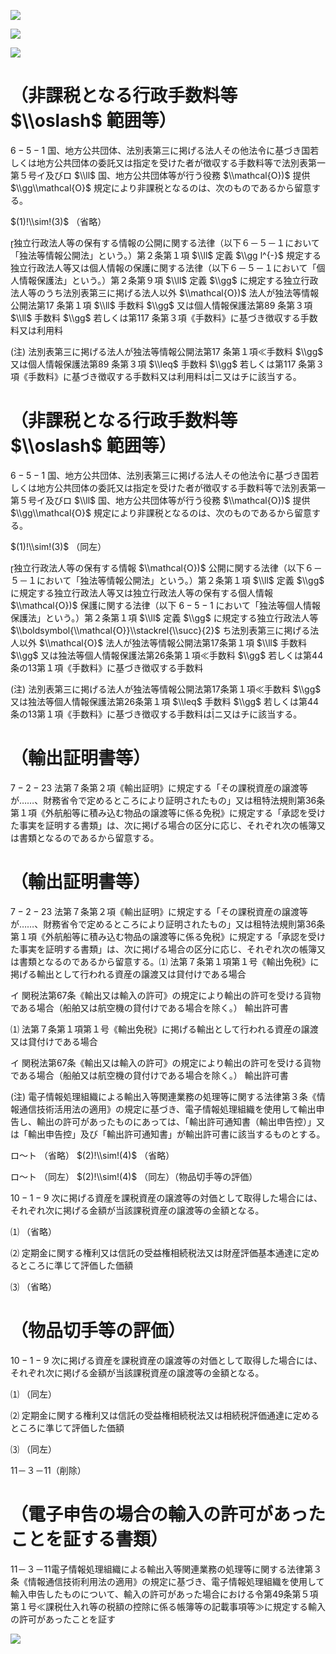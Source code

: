 ![](https://www.nta.go.jp/tmp/01aa590e-f769-4ee1-b1e7-5996456bd694/images/616846ac9303b424ca35d51a001a2f57154c0d3247924e1f4b9cdbb85d541a38.jpg)

![](https://www.nta.go.jp/tmp/01aa590e-f769-4ee1-b1e7-5996456bd694/images/b2d673230e2c9382bd68b7d76bb2a16d4e0581b1ac1c6163f21a04b2114161d3.jpg)

![](https://www.nta.go.jp/tmp/01aa590e-f769-4ee1-b1e7-5996456bd694/images/ddd378968f05c695a42f4fa524b78a6e5bfa0f6c8c0d68d0c582560a2cf9f9c8.jpg)

# （非課税となる行政手数料等 $\\oslash$ 範囲等）

$6-5-1$ 国、地方公共団体、法別表第三に掲げる法人その他法令に基づき国若しくは地方公共団体の委託又は指定を受けた者が徴収する手数料等で法別表第一第５号イ及びロ $\\ll$ 国、地方公共団体等が行う役務 $\\mathcal{O})$ 提供 $\\gg\\mathcal{O}$ 規定により非課税となるのは、次のものであるから留意する。

$(1)!\\sim!(3)$ （省略）

独立行政法人等の保有する情報の公開に関する法律（以下６－５－１において「独法等情報公開法」という。）第２条第１項 $\\ll$ 定義 $\\gg l^{-}$ 規定する独立行政法人等又は個人情報の保護に関する法律（以下６－５－１において「個人情報保護法」という。）第２条第９項 $\\ll$ 定義 $\\gg$ に規定する独立行政法人等のうち法別表第三に掲げる法人以外 $\\mathcal{O})$ 法人が独法等情報公開法第17 条第１項 $\\ll$ 手数料 $\\gg$ 又は個人情報保護法第89 条第３項 $\\ll$ 手数料 $\\gg$ 若しくは第117 条第３項《手数料》に基づき徴収する手数料又は利用料

(注) 法別表第三に掲げる法人が独法等情報公開法第17 条第１項≪手数料 $\\gg$ 又は個人情報保護法第89 条第３項 $\\leq$ 手数料 $\\gg$ 若しくは第117 条第３項《手数料》に基づき徴収する手数料又は利用料はニ又はチに該当する。

# （非課税となる行政手数料等 $\\oslash$ 範囲等）

$6-5-1$ 国、地方公共団体、法別表第三に掲げる法人その他法令に基づき国若しくは地方公共団体の委託又は指定を受けた者が徴収する手数料等で法別表第一第５号イ及びロ $\\ll$ 国、地方公共団体等が行う役務 $\\mathcal{O})$ 提供 $\\gg\\mathcal{O}$ 規定により非課税となるのは、次のものであるから留意する。

$(1)!\\sim!(3)$ （同左）

独立行政法人等の保有する情報 $\\mathcal{O})$ 公開に関する法律（以下６－５－１において「独法等情報公開法」という。）第２条第１項 $\\ll$ 定義 $\\gg$ に規定する独立行政法人等又は独立行政法人等の保有する個人情報 $\\mathcal{O})$ 保護に関する法律（以下 $6-5-1$ において「独法等個人情報保護法」という。）第２条第１項 $\\ll$ 定義 $\\gg$ に規定する独立行政法人等 $\\boldsymbol{\\mathcal{O}}\\stackrel{\\succ}{2}$ ち法別表第三に掲げる法人以外 $\\mathcal{O}$ 法人が独法等情報公開法第17条第１項 $\\ll$ 手数料 $\\gg$ 又は独法等個人情報保護法第26条第１項≪手数料 $\\gg$ 若しくは第44条の13第１項《手数料》に基づき徴収する手数料

(注) 法別表第三に掲げる法人が独法等情報公開法第17条第１項≪手数料 $\\gg$ 又は独法等個人情報保護法第26条第１項 $\\leq$ 手数料 $\\gg$ 若しくは第44条の13第１項《手数料》に基づき徴収する手数料はニ又はチに該当する。

# （輸出証明書等）

$7-2-23$ 法第７条第２項《輸出証明》に規定する「その課税資産の譲渡等が……、財務省令で定めるところにより証明されたもの」又は租特法規則第36条第１項《外航船等に積み込む物品の譲渡等に係る免税》に規定する「承認を受けた事実を証明する書類」は、次に掲げる場合の区分に応じ、それぞれ次の帳簿又は書類となるのであるから留意する。

# （輸出証明書等）

$7-2-23$ 法第７条第２項《輸出証明》に規定する「その課税資産の譲渡等が……、財務省令で定めるところにより証明されたもの」又は租特法規則第36条第１項《外航船等に積み込む物品の譲渡等に係る免税》に規定する「承認を受けた事実を証明する書類」は、次に掲げる場合の区分に応じ、それぞれ次の帳簿又は書類となるのであるから留意する。⑴ 法第７条第１項第１号《輸出免税》に掲げる輸出として行われる資産の譲渡又は貸付けである場合

イ 関税法第67条《輸出又は輸入の許可》の規定により輸出の許可を受ける貨物である場合（船舶又は航空機の貸付けである場合を除く。） 輸出許可書

⑴ 法第７条第１項第１号《輸出免税》に掲げる輸出として行われる資産の譲渡又は貸付けである場合

イ 関税法第67条《輸出又は輸入の許可》の規定により輸出の許可を受ける貨物である場合（船舶又は航空機の貸付けである場合を除く。） 輸出許可書

(注) 電子情報処理組織による輸出入等関連業務の処理等に関する法律第３条《情報通信技術活用法の適用》の規定に基づき、電子情報処理組織を使用して輸出申告し、輸出の許可があったものにあっては、「輸出許可通知書（輸出申告控）」又は「輸出申告控」及び「輸出許可通知書」が輸出許可書に該当するものとする。

ロ～ト （省略） $(2)!\\sim!(4)$ （省略）

ロ～ト （同左） $(2)!\\sim!(4)$ （同左）（物品切手等の評価）

$10-1-9$ 次に掲げる資産を課税資産の譲渡等の対価として取得した場合には、それぞれ次に掲げる金額が当該課税資産の譲渡等の金額となる。

⑴ （省略）

⑵ 定期金に関する権利又は信託の受益権相続税法又は財産評価基本通達に定めるところに準じて評価した価額

⑶ （省略）

# （物品切手等の評価）

$10-1-9$ 次に掲げる資産を課税資産の譲渡等の対価として取得した場合には、それぞれ次に掲げる金額が当該課税資産の譲渡等の金額となる。

⑴ （同左）

⑵ 定期金に関する権利又は信託の受益権相続税法又は相続税評価通達に定めるところに準じて評価した価額

⑶ （同左）

11－３－11（削除）

# （電子申告の場合の輸入の許可があったことを証する書類）

11－３－11電子情報処理組織による輸出入等関連業務の処理等に関する法律第３条《情報通信技術利用法の適用》の規定に基づき、電子情報処理組織を使用して輸入申告したものについて、輸入の許可があった場合における令第49条第５項第１号≪課税仕入れ等の税額の控除に係る帳簿等の記載事項等≫に規定する輸入の許可があったことを証す

![](https://www.nta.go.jp/tmp/01aa590e-f769-4ee1-b1e7-5996456bd694/images/6785fd0f9b709b26fb984fcafd0acd33235471c4d6f6fb4f0bcf30fd84d7366f.jpg)